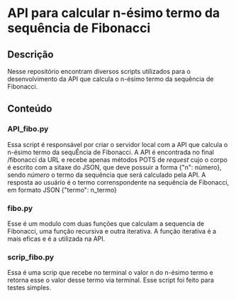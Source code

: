 # API para calcular n-ésimo termo da sequência de Fibonacci

## Descrição
Nesse repositório encontram diversos scripts utilizados para o desenvolvimento da API que calcula o n-ésimo termo da sequência de Fibonacci.

## Conteúdo

### API_fibo.py
Essa script é responsável por criar o servidor local com a API que calcula o n-ésimo termo da sequÊncia de Fibonacci. A API é encontrada no final /fibonacci da URL e 
recebe apenas métodos POTS de *request* cujo o corpo é escrito com a sitaxe do JSON, que deve possuir a forma {"n": número}, sendo *número* o termo da sequência que será calculado pela API. A resposta ao usuário é o termo correnspondente na sequência de Fibonacci, em formato JSON {"termo": n_termo}

### fibo.py
Esse é um modulo com duas funções que calculam a sequencia de Fibonacci, uma função recursiva e outra iterativa. A função iterativa é a mais eficas e é a utilizada na API.

### scrip_fibo.py
Essa é uma scrip que recebe no terminal o valor n do n-ésimo termo e retorna esse o valor desse termo via terminal. Esse script foi feito para testes simples.


